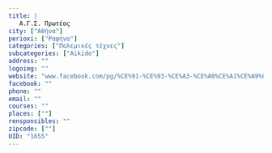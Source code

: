 ```yaml
---
title: |
   Α.Γ.Σ. Πρωτέας
city: ["Αθήνα"]
perioxi: ["Ραφήνα"]
categories: ["Πολεμικές τέχνες"]
subcategories: ["Aikido"]
address: ""
logoimg: ""
website: "www.facebook.com/pg/%CE%91-%CE%93-%CE%A3-%CE%A0%CE%A1%CE%A9%CE%A4%CE%95%CE%91%CE%A3-%CE%A1%CE%91%CE%A6%CE%97%CE%9D%CE%91%CE%A3-269793783033183/posts/?ref=page_internal"
facebook: ""
phone: ""
email: ""
courses: ""
places: [""]
rensponsibles: ""
zipcode: [""]
UID: "1655"
---
```




